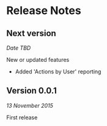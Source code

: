 # Release Notes

## Next version
_Date TBD_

New or updated features
* Added 'Actions by User' reporting

## Version 0.0.1
_13 November 2015_

First release
